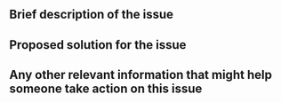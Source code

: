 
## Brief description of the issue


## Proposed solution for the issue



## Any other relevant information that might help someone take action on this issue

